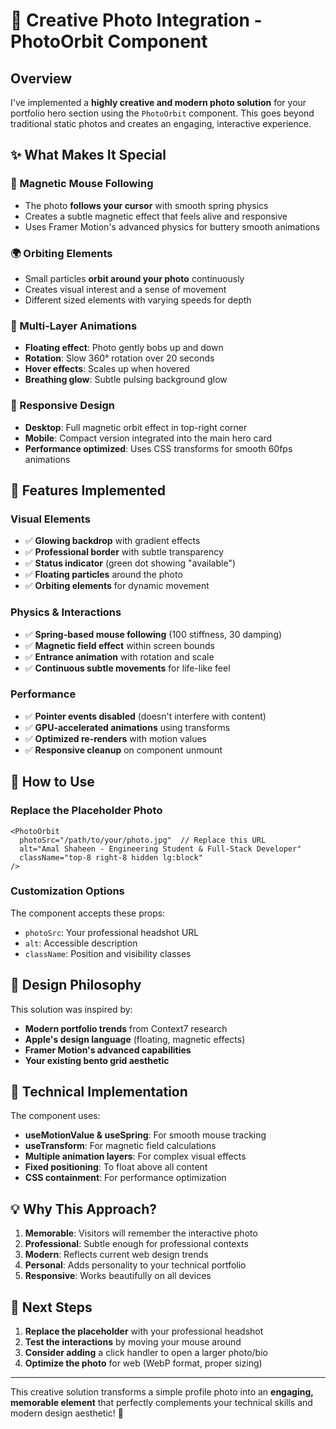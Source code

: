 # 🎨 Creative Photo Integration - PhotoOrbit Component

## Overview
I've implemented a **highly creative and modern photo solution** for your portfolio hero section using the `PhotoOrbit` component. This goes beyond traditional static photos and creates an engaging, interactive experience.

## ✨ What Makes It Special

### 🧲 Magnetic Mouse Following
- The photo **follows your cursor** with smooth spring physics
- Creates a subtle magnetic effect that feels alive and responsive
- Uses Framer Motion's advanced physics for buttery smooth animations

### 🌍 Orbiting Elements
- Small particles **orbit around your photo** continuously
- Creates visual interest and a sense of movement
- Different sized elements with varying speeds for depth

### 💫 Multi-Layer Animations
- **Floating effect**: Photo gently bobs up and down
- **Rotation**: Slow 360° rotation over 20 seconds
- **Hover effects**: Scales up when hovered
- **Breathing glow**: Subtle pulsing background glow

### 📱 Responsive Design
- **Desktop**: Full magnetic orbit effect in top-right corner
- **Mobile**: Compact version integrated into the main hero card
- **Performance optimized**: Uses CSS transforms for smooth 60fps animations

## 🎯 Features Implemented

### Visual Elements
- ✅ **Glowing backdrop** with gradient effects
- ✅ **Professional border** with subtle transparency
- ✅ **Status indicator** (green dot showing "available")
- ✅ **Floating particles** around the photo
- ✅ **Orbiting elements** for dynamic movement

### Physics & Interactions
- ✅ **Spring-based mouse following** (100 stiffness, 30 damping)
- ✅ **Magnetic field effect** within screen bounds
- ✅ **Entrance animation** with rotation and scale
- ✅ **Continuous subtle movements** for life-like feel

### Performance
- ✅ **Pointer events disabled** (doesn't interfere with content)
- ✅ **GPU-accelerated animations** using transforms
- ✅ **Optimized re-renders** with motion values
- ✅ **Responsive cleanup** on component unmount

## 🚀 How to Use

### Replace the Placeholder Photo
```tsx
<PhotoOrbit 
  photoSrc="/path/to/your/photo.jpg"  // Replace this URL
  alt="Amal Shaheen - Engineering Student & Full-Stack Developer"
  className="top-8 right-8 hidden lg:block"
/>
```

### Customization Options
The component accepts these props:
- `photoSrc`: Your professional headshot URL
- `alt`: Accessible description
- `className`: Position and visibility classes

## 🎨 Design Philosophy

This solution was inspired by:
- **Modern portfolio trends** from Context7 research
- **Apple's design language** (floating, magnetic effects)
- **Framer Motion's advanced capabilities**
- **Your existing bento grid aesthetic**

## 🔧 Technical Implementation

The component uses:
- **useMotionValue & useSpring**: For smooth mouse tracking
- **useTransform**: For magnetic field calculations  
- **Multiple animation layers**: For complex visual effects
- **Fixed positioning**: To float above all content
- **CSS containment**: For performance optimization

## 💡 Why This Approach?

1. **Memorable**: Visitors will remember the interactive photo
2. **Professional**: Subtle enough for professional contexts
3. **Modern**: Reflects current web design trends
4. **Personal**: Adds personality to your technical portfolio
5. **Responsive**: Works beautifully on all devices

## 🎯 Next Steps

1. **Replace the placeholder** with your professional headshot
2. **Test the interactions** by moving your mouse around
3. **Consider adding** a click handler to open a larger photo/bio
4. **Optimize the photo** for web (WebP format, proper sizing)

---

This creative solution transforms a simple profile photo into an **engaging, memorable element** that perfectly complements your technical skills and modern design aesthetic! 🚀
